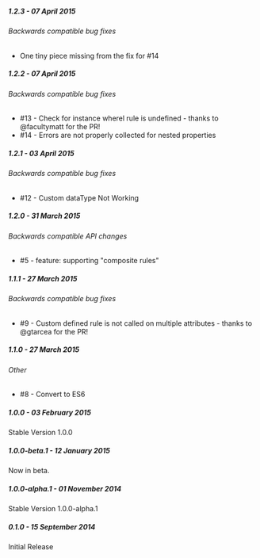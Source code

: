 ##### 1.2.3 - 07 April 2015

###### Backwards compatible bug fixes
- One tiny piece missing from the fix for #14

##### 1.2.2 - 07 April 2015

###### Backwards compatible bug fixes
- #13 - Check for instance wherel rule is undefined - thanks to @facultymatt for the PR!
- #14 - Errors are not properly collected for nested properties

##### 1.2.1 - 03 April 2015

###### Backwards compatible bug fixes
- #12 - Custom dataType Not Working

##### 1.2.0 - 31 March 2015

###### Backwards compatible API changes
- #5 - feature: supporting "composite rules"

##### 1.1.1 - 27 March 2015

###### Backwards compatible bug fixes
- #9 - Custom defined rule is not called on multiple attributes - thanks to @gtarcea for the PR!

##### 1.1.0 - 27 March 2015

###### Other
- #8 - Convert to ES6

##### 1.0.0 - 03 February 2015

Stable Version 1.0.0

##### 1.0.0-beta.1 - 12 January 2015

Now in beta.

##### 1.0.0-alpha.1 - 01 November 2014

Stable Version 1.0.0-alpha.1

##### 0.1.0 - 15 September 2014

Initial Release
